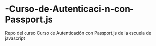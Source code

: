 # -Curso-de-Autenticaci-n-con-Passport.js
Repo del curso  Curso de Autenticación con Passport.js de la escuela de javascript
